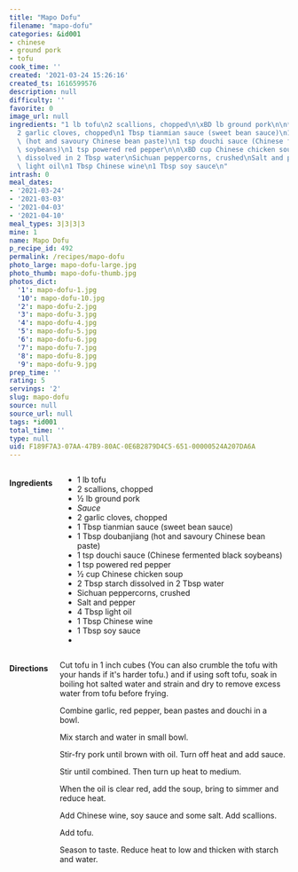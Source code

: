 ```yaml
---
title: "Mapo Dofu"
filename: "mapo-dofu"
categories: &id001
- chinese
- ground pork
- tofu
cook_time: ''
created: '2021-03-24 15:26:16'
created_ts: 1616599576
description: null
difficulty: ''
favorite: 0
image_url: null
ingredients: "1 lb tofu\n2 scallions, chopped\n\xBD lb ground pork\n\n*Sauce*\n\n\
  2 garlic cloves, chopped\n1 Tbsp tianmian sauce (sweet bean sauce)\n1 Tbsp doubanjiang\
  \ (hot and savoury Chinese bean paste)\n1 tsp douchi sauce (Chinese fermented black\
  \ soybeans)\n1 tsp powered red pepper\n\n\xBD cup Chinese chicken soup\n2 Tbsp starch\
  \ dissolved in 2 Tbsp water\nSichuan peppercorns, crushed\nSalt and pepper\n4 Tbsp\
  \ light oil\n1 Tbsp Chinese wine\n1 Tbsp soy sauce\n"
intrash: 0
meal_dates:
- '2021-03-24'
- '2021-03-03'
- '2021-04-03'
- '2021-04-10'
meal_types: 3|3|3|3
mine: 1
name: Mapo Dofu
p_recipe_id: 492
permalink: /recipes/mapo-dofu
photo_large: mapo-dofu-large.jpg
photo_thumb: mapo-dofu-thumb.jpg
photos_dict:
  '1': mapo-dofu-1.jpg
  '10': mapo-dofu-10.jpg
  '2': mapo-dofu-2.jpg
  '3': mapo-dofu-3.jpg
  '4': mapo-dofu-4.jpg
  '5': mapo-dofu-5.jpg
  '6': mapo-dofu-6.jpg
  '7': mapo-dofu-7.jpg
  '8': mapo-dofu-8.jpg
  '9': mapo-dofu-9.jpg
prep_time: ''
rating: 5
servings: '2'
slug: mapo-dofu
source: null
source_url: null
tags: *id001
total_time: ''
type: null
uid: F189F7A3-07AA-47B9-80AC-0E6B2879D4C5-651-00000524A207DA6A
---
```

<div class="large-8 medium-7 columns" id="writeup">	</div><!-- #writeup -->
</div><!-- #row-one -->
<div class="row" id="row-two">	<div class="medium-4 small-5 columns" id="ingredients"><h4>Ingredients</h4><div class="box box-ingredients content"><ul>
<li>1 lb tofu</li>
<li>2 scallions, chopped</li>
<li>½ lb ground pork</li>
<li><em>Sauce</em></li>
<li>2 garlic cloves, chopped</li>
<li>1 Tbsp tianmian sauce (sweet bean sauce)</li>
<li>1 Tbsp doubanjiang (hot and savoury Chinese bean paste)</li>
<li>1 tsp douchi sauce (Chinese fermented black soybeans)</li>
<li>1 tsp powered red pepper</li>
<li>½ cup Chinese chicken soup</li>
<li>2 Tbsp starch dissolved in 2 Tbsp water</li>
<li>Sichuan peppercorns, crushed</li>
<li>Salt and pepper</li>
<li>4 Tbsp light oil</li>
<li>1 Tbsp Chinese wine</li>
<li>1 Tbsp soy sauce</li>
<li></li>
</ul>
</div>	</div>	<div class="medium-6 small-7 columns" id="directions"><h4>Directions</h4><div class="box box-directions content"><p>Cut tofu in 1 inch cubes (You can also crumble the tofu with your hands if it's harder tofu.) and if using soft tofu, soak in boiling hot salted water and strain and dry to remove excess water from tofu before frying.</p>
<p>Combine garlic, red pepper, bean pastes and douchi in a bowl.</p>
<p>Mix starch and water in small bowl.</p>
<p>Stir-fry pork until brown with oil. Turn off heat and add sauce.</p>
<p>Stir until combined. Then turn up heat to medium.</p>
<p>When the oil is clear red, add the soup, bring to simmer and reduce heat.</p>
<p>Add Chinese wine, soy sauce and some salt. Add scallions.</p>
<p>Add tofu.</p>
<p>Season to taste. Reduce heat to low and thicken with starch and water.</p>
</div>	</div>